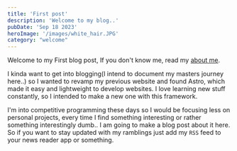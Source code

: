 ```yaml
---
title: 'First post'
description: 'Welcome to my blog..'
pubDate: 'Sep 18 2023'
heroImage: '/images/white_hair.JPG'
category: "welcome"
---
```


Welcome to my First blog post, If you don't know me, read my [about me](/about).<br>

I kinda want to get into blogging(I intend to document my masters journey here..) so I wanted to revamp my previous website and found Astro, which made it easy
and lightweight to develop websites. I love learning new stuff constantly, so I intended to make a new one with this framework.

I'm into competitive programming these days so I would be focusing less on personal projects, every time I find something interesting or rather something interestingly dumb.. I am going to make a blog post about it here.
So if you want to stay updated with my ramblings just add my `RSS` feed to your news reader app or something.